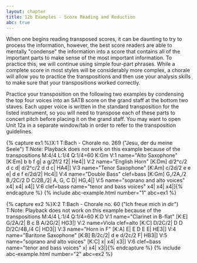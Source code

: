 ```yaml
---
layout: chapter
title: 12b Examples - Score Reading and Reduction
abc: true
---
```


When one begins reading transposed scores, it can be daunting to try to process the information, however, the best score readers are able to mentally "condense" the information into a score that contains all of the important parts to make sense of the most important information. To practice this, we will continue using simple four-part phrases. While a complete score in most styles will be considerably more complex, a chorale will allow you to practice the transpositions and then use your analysis skills to make sure that your transpositions worked correctly.

Practice your transposition on the following two examples by condensing the top four voices into an SATB score on the grand staff at the bottom two staves. Each upper voice is written in the standard transposition for the listed instrument, so you will need to transpose each of these parts to concert pitch before placing it on the grand staff. You may want to open Unit 12a in a separate window/tab in order to refer to the transposition guidelines.

{% capture ex1 %}X:1
T:Bach - Chorale no. 269 ("Jesu, der du meine Seele")
T:Note: Playback does not work on this example because of the transpositions
M:4/4
L:1/4
Q:1/4=60
K:Gm
V:1 name="Alto Saxophone"
[K:Em] b b f g| a g/2f/2 f2| He4|]
V:2 name="English Horn"
[K:Dm] d/2^c/2 d c d| d/2^c/2 d d c| HA4|]
V:3 name="Tenor Saxophone"
[K:Am] c/2d/2 e e e| d e f e/2d/2| Hc4|]
V:4 name="Double Bass" clef=bass
[K:Gm] G,/2A,/2 B,/2C/2 D C/2B,/2| A, G, C D| HG,4|]
V:5 name="soprano and alto voices"
x4| x4| x4|]
V:6 clef=bass name="tenor and bass voices"
x4| x4| x4|]{% endcapture %}
{% include abc-example.html number="1" abc=ex1 %}

{% capture ex2 %}X:2
T:Bach - Chorale no. 60 ("Ich freue mich in dir")
T:Note: Playback does not work on this example because of the transpositions
M:4/4
L:1/4
Q:1/4=60
K:D
V:1 name="Clarinet in B-flat"
[K:E] G/2A/2| B c B A/2G/2| HG3|]
V:2 name=Viola clef=alto
[K:C] D/2C/2| D D D/2C/4B,/4 C| HD3|]
V:3 name="Horn in F"
[K:A] E| E D E E| HE3|]
V:4 name="Baritone Saxophone"
[K:B] B/2c/2| d e d/2c/2 F| HB3|]
V:5 name="soprano and alto voices"
[K:C] x| x4| x3|]
V:6 clef=bass name="tenor and bass voices"
x| x4| x3|]{% endcapture %}
{% include abc-example.html number="2" abc=ex2 %}